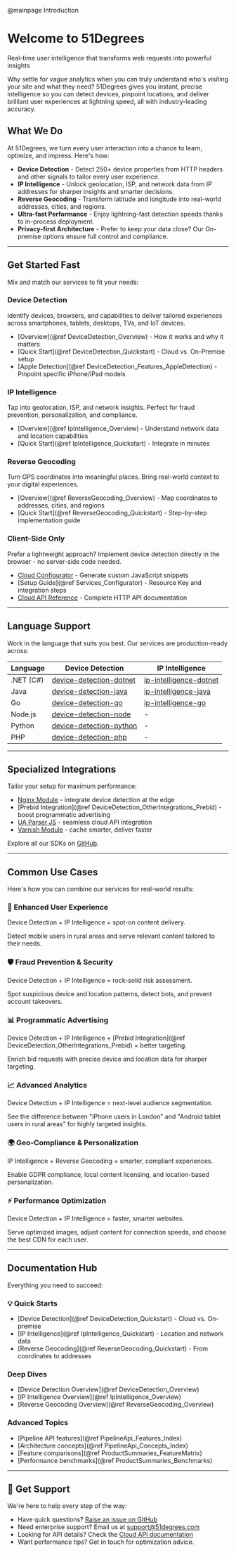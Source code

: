 @mainpage Introduction

# Welcome to 51Degrees

Real-time user intelligence that transforms web requests into powerful insights

Why settle for vague analytics when you can truly understand who's visiting your site and what they need? 51Degrees gives you instant, precise intelligence so you can detect devices, pinpoint locations, and deliver brilliant user experiences at lightning speed, all with industry-leading accuracy.

## What We Do


At 51Degrees, we turn every user interaction into a chance to learn, optimize, and impress. Here's how:

- **Device Detection** - Detect 250+ device properties from HTTP headers and other signals to tailor every user experience.
- **IP Intelligence** - Unlock geolocation, ISP, and network data from IP addresses for sharper insights and smarter decisions.
- **Reverse Geocoding** - Transform latitude and longitude into real-world addresses, cities, and regions.
- **Ultra-fast Performance** - Enjoy lightning-fast detection speeds thanks to in-process deployment.
- **Privacy-first Architecture** - Prefer to keep your data close? Our On-premise options ensure full control and compliance.

---

## Get Started Fast


Mix and match our services to fit your needs:

### Device Detection

Identify devices, browsers, and capabilities to deliver tailored experiences across smartphones, tablets, desktops, TVs, and IoT devices.

- [Overview](@ref DeviceDetection_Overview) - How it works and why it matters
- [Quick Start](@ref DeviceDetection_Quickstart) - Cloud vs. On-Premise setup
- [Apple Detection](@ref DeviceDetection_Features_AppleDetection) - Pinpoint specific iPhone/iPad models

### IP Intelligence

Tap into geolocation, ISP, and network insights. Perfect for fraud prevention, personalization, and compliance.

- [Overview](@ref IpIntelligence_Overview) - Understand network data and location capabilities
- [Quick Start](@ref IpIntelligence_Quickstart) - Integrate in minutes

### Reverse Geocoding

Turn GPS coordinates into meaningful places. Bring real-world context to your digital experiences.

- [Overview](@ref ReverseGeocoding_Overview) - Map coordinates to addresses, cities, and regions
- [Quick Start](@ref ReverseGeocoding_Quickstart) - Step-by-step implementation guide

### Client-Side Only

Prefer a lightweight approach? Implement device detection directly in the browser - no server-side code needed.

- [Cloud Configurator](https://configure.51degrees.com/) - Generate custom JavaScript snippets
- [Setup Guide](@ref Services_Configurator) - Resource Key and integration steps
- [Cloud API Reference](https://cloud.51degrees.com/api-docs/index.html) - Complete HTTP API documentation

---

## Language Support


Work in the language that suits you best. Our services are production-ready across:

| Language | Device Detection | IP Intelligence |
|----------|------------------|-----------------|
| .NET (C#) | [device-detection-dotnet](https://github.com/51Degrees/device-detection-dotnet) | [ip-intelligence-dotnet](https://github.com/51Degrees/ip-intelligence-dotnet) |
| Java | [device-detection-java](https://github.com/51Degrees/device-detection-java) | [ip-intelligence-java](https://github.com/51Degrees/ip-intelligence-java) |
| Go | [device-detection-go](https://github.com/51Degrees/device-detection-go) | [ip-intelligence-go](https://github.com/51Degrees/ip-intelligence-go) |
| Node.js | [device-detection-node](https://github.com/51Degrees/device-detection-node) | - |
| Python | [device-detection-python](https://github.com/51Degrees/device-detection-python) | - |
| PHP | [device-detection-php](https://github.com/51Degrees/device-detection-php) | - |

---

## Specialized Integrations


Tailor your setup for maximum performance:

- [Nginx Module](https://github.com/51Degrees/device-detection-nginx) - integrate device detection at the edge
- [Prebid Integration](@ref DeviceDetection_OtherIntegrations_Prebid) - boost programmatic advertising
- [UA Parser JS](https://github.com/51Degrees/ua-parser-js) - seamless cloud API integration
- [Varnish Module](https://github.com/51Degrees/device-detection-varnish) - cache smarter, deliver faster

Explore all our SDKs on [GitHub](https://github.com/51Degrees/).

---

## Common Use Cases


Here's how you can combine our services for real-world results:

### 🎯 Enhanced User Experience

Device Detection + IP Intelligence = spot-on content delivery.

Detect mobile users in rural areas and serve relevant content tailored to their needs.

### 🛡️ Fraud Prevention & Security

Device Detection + IP Intelligence = rock-solid risk assessment.

Spot suspicious device and location patterns, detect bots, and prevent account takeovers.

### 📊 Programmatic Advertising

Device Detection + IP Intelligence + [Prebid Integration](@ref DeviceDetection_OtherIntegrations_Prebid) = better targeting.

Enrich bid requests with precise device and location data for sharper targeting.

### 📈 Advanced Analytics

Device Detection + IP Intelligence = next-level audience segmentation.

See the difference between "iPhone users in London" and "Android tablet users in rural areas" for highly targeted insights.

### 🌍 Geo-Compliance & Personalization

IP Intelligence + Reverse Geocoding = smarter, compliant experiences.

Enable GDPR compliance, local content licensing, and location-based personalization.

### ⚡ Performance Optimization

Device Detection + IP Intelligence = faster, smarter websites.

Serve optimized images, adjust content for connection speeds, and choose the best CDN for each user.

---

## Documentation Hub


Everything you need to succeed:

### 💡 Quick Starts

- [Device Detection](@ref DeviceDetection_Quickstart) - Cloud vs. On-premise
- [IP Intelligence](@ref IpIntelligence_Quickstart) - Location and network data
- [Reverse Geocoding](@ref ReverseGeocoding_Quickstart) - From coordinates to addresses

### Deep Dives

- [Device Detection Overview](@ref DeviceDetection_Overview)
- [IP Intelligence Overview](@ref IpIntelligence_Overview)
- [Reverse Geocoding Overview](@ref ReverseGeocoding_Overview)

### Advanced Topics

- [Pipeline API features](@ref PipelineApi_Features_Index)
- [Architecture concepts](@ref PipelineApi_Concepts_Index)
- [Feature comparisons](@ref ProductSummaries_FeatureMatrix)
- [Performance benchmarks](@ref ProductSummaries_Benchmarks)

---

## 💬 Get Support


We're here to help every step of the way:

- Have quick questions? [Raise an issue on GitHub](https://github.com/51Degrees/)
- Need enterprise support? Email us at [support@51degrees.com](mailto:support@51degrees.com)
- Looking for API details? Check the [Cloud API documentation](https://cloud.51degrees.com/api-docs/index.html)
- Want performance tips? Get in touch for optimization advice.